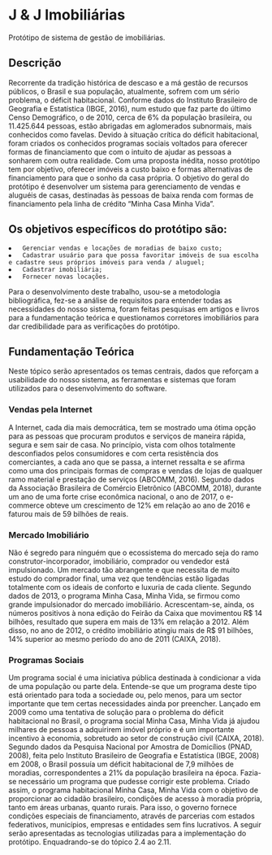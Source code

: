 # J & J Imobiliárias

Protótipo de sistema de gestão de imobiliárias.

## Descrição

Recorrente da tradição histórica de descaso e a má gestão de recursos públicos, o Brasil e sua população, atualmente, sofrem com um sério problema, o déficit habitacional. Conforme dados do Instituto Brasileiro de Geografia e Estatística (IBGE, 2016), num estudo que faz parte do último Censo Demográfico, o de 2010, cerca de 6% da população brasileira, ou 11.425.644 pessoas, estão abrigadas em aglomerados subnormais, mais conhecidos como favelas.
Devido à situação crítica do déficit habitacional, foram criados os conhecidos programas sociais voltados para oferecer formas de financiamento que com o intuito de ajudar as pessoas a sonharem com outra realidade. Com uma proposta inédita, nosso protótipo tem por objetivo, oferecer imóveis a custo baixo e formas alternativas de financiamento para que o sonho da casa própria.
O objetivo do geral do protótipo é desenvolver um sistema para gerenciamento de vendas e aluguéis de casas, destinadas às pessoas de baixa renda com formas de financiamento pela linha de crédito “Minha Casa Minha Vida”.

## Os objetivos específicos do protótipo são:

```
⦁	Gerenciar vendas e locações de moradias de baixo custo;
⦁	Cadastrar usuário para que possa favoritar imóveis de sua escolha e cadastre seus próprios imóveis para venda / aluguel;
⦁	Cadastrar imobiliária;
⦁	Fornecer novas locações.

```

Para o desenvolvimento deste trabalho, usou-se a metodologia bibliográfica, fez-se a análise de requisitos para entender todas as necessidades do nosso sistema, foram feitas pesquisas em artigos e livros para a fundamentação teórica e questionamos corretores imobiliários para dar credibilidade para as verificações do protótipo.

## Fundamentação Teórica

Neste tópico serão apresentados os temas centrais, dados que reforçam a usabilidade do nosso sistema, as ferramentas e sistemas que foram utilizados para o desenvolvimento do software.

### Vendas pela Internet
A Internet, cada dia mais democrática, tem se mostrado uma ótima opção para as pessoas que procuram produtos e serviços de maneira rápida, segura e sem sair de casa. No princípio, vista com olhos totalmente desconfiados pelos consumidores e com certa resistência dos comerciantes, a cada ano que se passa, a internet ressalta e se afirma como uma dos principais formas de compras e vendas de lojas de qualquer ramo material e prestação de serviços (ABCOMM, 2016).
Segundo dados da Associação Brasileira de Comércio Eletrônico (ABCOMM, 2018), durante um ano de uma forte crise econômica nacional, o ano de 2017, o e-commerce obteve um crescimento de 12% em relação ao ano de 2016 e faturou mais de 59 bilhões de reais.

### Mercado Imobiliário
Não é segredo para ninguém que o ecossistema do mercado seja do ramo construtor-incorporador, imobiliário, comprador ou vendedor está impulsionado. Um mercado tão abrangente e que necessita de muito estudo do comprador final, uma vez que tendências estão ligadas totalmente com os ideais de conforto e luxuria de cada cliente. 
Segundo dados de 2013, o programa Minha Casa, Minha Vida, se firmou como grande impulsionador do mercado imobiliário. Acrescentam-se, ainda, os números positivos à nona edição do Feirão da Caixa que movimentou R$ 14 bilhões, resultado que supera em mais de 13% em relação a 2012. Além disso, no ano de 2012, o crédito imobiliário atingiu mais de R$ 91 bilhões, 14% superior ao mesmo período do ano de 2011 (CAIXA, 2018).

### Programas Sociais
Um programa social é uma iniciativa pública destinada à condicionar a vida de uma população ou parte dela. Entende-se que um programa deste tipo está orientado para toda a sociedade ou, pelo menos, para um sector importante que tem certas necessidades ainda por preencher.
Lançado em 2009 como uma tentativa de solução para o problema do déficit habitacional no Brasil, o programa social Minha Casa, Minha Vida já ajudou milhares de pessoas a adquirirem imóvel próprio e é um importante incentivo à economia, sobretudo ao setor de construção civil (CAIXA, 2018).
Segundo dados da Pesquisa Nacional por Amostra de Domicílios (PNAD, 2008), feita pelo Instituto Brasileiro de Geografia e Estatística (IBGE, 2008) em 2008, o Brasil possuía um déficit habitacional de 7,9 milhões de moradias, correspondentes a 21% da população brasileira na época. Fazia-se necessário um programa que pudesse corrigir este problema. 
Criado assim, o programa habitacional Minha Casa, Minha Vida com o objetivo de proporcionar ao cidadão brasileiro, condições de acesso à moradia própria, tanto em áreas urbanas, quanto rurais. Para isso, o governo fornece condições especiais de financiamento, através de parcerias com estados federativos, municípios, empresas e entidades sem fins lucrativos.
A seguir serão apresentadas as tecnologias utilizadas para a implementação do protótipo. Enquadrando-se do tópico 2.4 ao 2.11.





